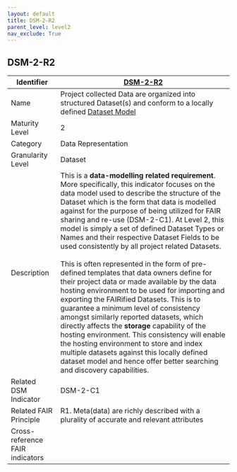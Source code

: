 ```yaml
---
layout: default
title: DSM-2-R2
parent_level: level2
nav_exclude: True
---
```


## DSM-2-R2

| Identifier | [DSM-2-R2](https://github.com/FAIRplus/Data-Maturity/blob/master/docs/_indicators/DSM-2-R2.md) |
| ---------- | ----------|
| Name | Project collected Data are organized into structured Dataset(s) and conform to a locally defined [Dataset Model](https://fairplus.github.io/Data-Maturity/docs/Glossary/#dataset-model) |
| Maturity Level | 2 |
| Category | Data Representation |
| Granularity Level | Dataset |
| Description | This is a **data-modelling related requirement**. More specifically, this indicator focuses on the data model used to describe the structure of the Dataset which is the form that data is modelled against for the purpose of being utilized for FAIR sharing and re-use (DSM-2-C1). At Level 2, this model is simply a set of defined Dataset Types or Names and their respective Dataset Fields to be used consistently by all project related Datasets. <br> <br> This is often represented in the form of pre-defined templates that data owners define for their project data or made available by the data hosting environment to be used for importing and exporting the FAIRified Datasets. This is to guarantee a minimum level of consistency amongst similarly reported datasets, which directly affects the **storage** capability of the hosting environment. This consistency will enable the hosting environment to store and index multiple datasets against this locally defined dataset model and hence offer better searching and discovery capabilities. |
| Related DSM Indicator| DSM-2-C1 |
| Related FAIR Principle | R1. Meta(data) are richly described with a plurality of accurate and relevant attributes |
| Cross-reference FAIR indicators | |
